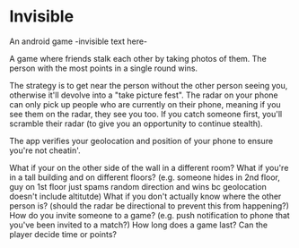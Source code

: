 # Invisible
An android game
-invisible text here-

A game where friends stalk each other by taking photos of them. The person with the most points in a single round wins.

The strategy is to get near the person without the other person seeing you, otherwise it'll devolve into a "take picture fest".
The radar on your phone can only pick up people who are currently on their phone, meaning if you see them on the radar, they see you too. If you catch someone first, you'll scramble their radar (to give you an opportunity to continue stealth).


The app verifies your geolocation and position of your phone to ensure you're not cheatin'.

What if your on the other side of the wall in a different room? What if you're in a tall building and on different floors? (e.g. someone hides in 2nd floor, guy on 1st floor just spams random direction and wins bc geolocation doesn't include altitutde)
What if you don't actually know where the other person is? (should the radar be directional to prevent this from happening?)
How do you invite someone to a game? (e.g. push notification to phone that you've been invited to a match?)
How long does a game last? Can the player decide time or points?
